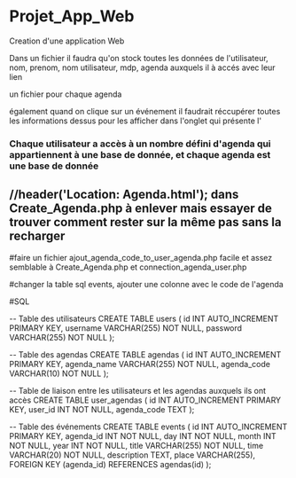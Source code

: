 # Projet_App_Web
Creation d'une application Web


Dans un fichier il faudra qu'on stock toutes les données de l'utilisateur, nom, prenom, nom utilisateur, mdp, agenda auxquels il à accés avec leur lien

un fichier pour chaque agenda


également quand on clique sur un événement il faudrait réccupérer toutes les informations dessus pour les afficher dans l'onglet qui présente l'




### Chaque utilisateur a accès à un nombre défini d'agenda qui appartiennent à une base de donnée, et chaque agenda est une base de donnée
## //header('Location: Agenda.html'); dans Create_Agenda.php à enlever mais essayer de trouver comment rester sur la même pas sans la recharger
#faire un fichier ajout_agenda_code_to_user_agenda.php facile et assez semblable à Create_Agenda.php et connection_agenda_user.php

#changer la table sql events, ajouter une colonne avec le code de l'agenda




#SQL

-- Table des utilisateurs
CREATE TABLE users (
    id INT AUTO_INCREMENT PRIMARY KEY,
    username VARCHAR(255) NOT NULL,
    password VARCHAR(255) NOT NULL
);

-- Table des agendas
CREATE TABLE agendas (
    id INT AUTO_INCREMENT PRIMARY KEY,
    agenda_name VARCHAR(255) NOT NULL,
    agenda_code VARCHAR(10) NOT NULL
);

-- Table de liaison entre les utilisateurs et les agendas auxquels ils ont accès
CREATE TABLE user_agendas (
    id INT AUTO_INCREMENT PRIMARY KEY,
    user_id INT NOT NULL,
    agenda_code TEXT
);

-- Table des événements
CREATE TABLE events (
    id INT AUTO_INCREMENT PRIMARY KEY,
    agenda_id INT NOT NULL,
    day INT NOT NULL,
    month INT NOT NULL,
    year INT NOT NULL,
    title VARCHAR(255) NOT NULL,
    time VARCHAR(20) NOT NULL,
    description TEXT,
    place VARCHAR(255),
    FOREIGN KEY (agenda_id) REFERENCES agendas(id)
);
